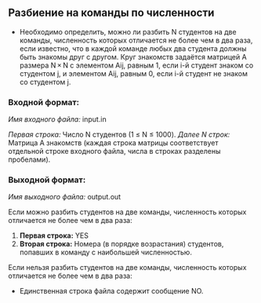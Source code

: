 ## Разбиение на команды по численности
* Необходимо определить, можно ли разбить N студентов на две команды, численность которых отличается не более чем в два раза, если известно, что в каждой команде любых два студента должны быть знакомы друг с другом. Круг знакомств задаётся матрицей A размера N × N с элементом Aij, равным 1, если i-й студент знаком со студентом j, и элементом Aij, равным 0, если i-й студент не знаком со студентом j.

### Входной формат:
*Имя входного файла:* input.in

*Первая строка:* Число N студентов (1 ≤ N ≤ 1000).
*Далее N строк:* Матрица A знакомств (каждая строка матрицы соответствует отдельной строке входного файла, числа в строках разделены пробелами).

### Выходной формат:
*Имя выходного файла:* output.out

Если можно разбить студентов на две команды, численность которых отличается не более чем в два раза:
1. **Первая строка:** YES
2. **Вторая строка:** Номера (в порядке возрастания) студентов, попавших в команду с наибольшей численностью.

Если нельзя разбить студентов на две команды, численность которых отличается не более чем в два раза:
* Единственная строка файла содержит сообщение NO.

